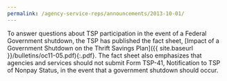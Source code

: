 ```yaml
---
permalink: /agency-service-reps/announcements/2013-10-01/
---
```


To answer questions about TSP participation in the event of a Federal Government shutdown, the TSP has published the fact sheet, [Impact of a Government Shutdown on the Thrift Savings Plan]({{ site.baseurl }}/bulletins/oc11-05.pdf){:.pdf}. The fact sheet also emphasizes that agencies and services should not submit Form TSP-41, Notification to TSP of Nonpay Status, in the event that a government shutdown should occur.
